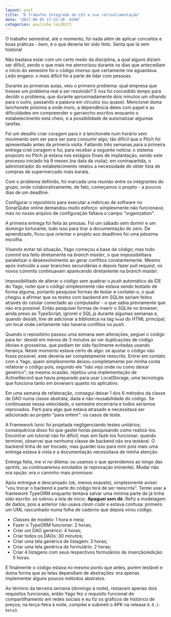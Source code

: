 ```yaml
---
layout: post
title: "O Trabalho Integrado de LES e sua retroalimentação"
date: "2017-06-05 17:32:30 -0300"
categories: paulinho les20171
---
```


O trabalho semestral, até o momento, foi nada além de aplicar conceitos e boas práticas - bem, é o que deveria ter sido feito. Senta que lá vem história!

Não bastava estar com um certo medo da disciplina, a qual alguns diziam ser difícil, sendo o que mais me aterrorizou durante os dias que antecediam o início do semestre foi o código imenso que certamente me aguardava. Ledo engano: o mais difícil foi a parte de lidar com pessoas.

Durante as primeiras aulas, veio o primeiro problema: qual empresa que tivesse um problema real a ser resolvido? E nos foi concedido tempo para decidir o problema, que durante aproximadamente dois minutos um olhando para o outro, passando a palavra em círculos (ou quase). Mencionei duma lanchonete próxima a onde moro, a dependência deles com papel e as dificuldades em compreender o garrancho escritos enquanto o estabelecimento está cheio, e a possibilidade de automatizar algumas tarefas.

Foi um desafio criar coragem para ir à lanchonete num horário sem movimento sem ser para ser para consumir algo; tão difícil que o Pitch foi apresentado antes da primeira visita. Faltando três semanas para a primeira entrega criei coragem e fui, para receber a seguinte notícia: o sistema proposto no Pitch já estava nos estágios finais de implantação, sendo este processo iniciado há 9 meses (na data da visita); em contrapartida, o administrador do estabelecimento relatou a necessidade de obter lista de compras de supermercado mais barata.

Com o problema definido, foi marcada uma reunião entre os integrantes do grupo, onde colaborativamente, de fato, começamos o projeto - a poucos dias de um deadline.

Configurar o repositório para executar a métricas de software no SonarQube online demandou muito esforço: simplesmente não funcionava; mas no nosso arquivo de configuração faltava o campo "organization".

A primeira entrega foi feita às pressas. Foi um sábado sem dormir e um domingo torturante; tudo isso para tirar a documentação do zero. De aprendizado, ficou que orientar o projeto aos deadlines foi uma péssima escolha.

Visando evitar tal situação, Yago começou a base de código; mas todo *commit* era feito diretamente na *branch* *master*, o que impossibilitava paralelizar o desenvolvimento ao gerar conflitos constantemente. Mesmo após instruído a usar branches secundárias e depois fazer pull request, os novos commits continuavam aparecendo diretamente na *branch* *master*.

Impossibilitado de alterar o código sem quebrar o *push* automático da IDE do Yago, notei que o código simplesmente não estava sendo testado de forma alguma, portanto pesquisei formas de testar e contatei-o, o qual chegou a afirmar que os testes com backend em SQLite seriam feitos através do celular conectado ao computador - o que sabia previamente que não era possível. Então pesquisei formas de inserir o SQLite no browser; ainda preso ao TypeScript, ignorei o SQL.js durante algumas semanas e, quando desisti, tive de adicionar a biblioteca na tag `head` do HTML principal; um local onde certamente não haveria conflitos no *push*.

Quando o repositório passou uma semana sem alterações, peguei o código para ler: desisti em menos de 3 minutos ao ver duplicações de código óbvias e grosseiras, que podiam ter sido facilmente evitadas usando herança. Neste momento estava certo de algo: se ajustar o código não fosse possível, este deveria ser completamente reescrito. Entrei em contato com o Yago, quem simplesmente deixou completamente por minha conta refatorar o código pois, segundo ele "não vejo onde ou como deixar genérico"; na mesma ocasião, rejeitou uma implementação de ActiveRecord que havia preparado para usar LocalStorage, uma tecnologia que funciona tanto em browsers quanto no aplicativo.

Em uma semana de refatoração, consegui deixar 1 dos 6 métodos da classe de DAO numa classe abstrata, dada a não-reusabilidade do código. Se continuasse nessa velocidade, o semestre encerraria e todos seríamos reprovados. Parti para algo que estava atrasado e necessitava ser adicionado ao projeto "para ontem": os casos de teste.

A Framework Ionic foi projetada negligenciando testes unitários; consequência disso foi que gastei horas pesquisando como realizá-los. Encontrar um tutorial não foi difícil, mas sim fazê-los funcionar; quando terminei, observei que nenhuma classe de backend não era testável. O backend tinha de ser trocado, mas guardei isso para mim pois mais uma entrega estava à vista e a documentação necessitava de minha atenção.

Entrega feita, me vi no dilema: ou usamos o que aprendemos ao longo das *sprints*, ou continuaremos enrolados (e reprovação iminente). Mudar não era opção: era o caminho mais promissor.

Após entregue e descansado (ok, menos exausto), simplesmente avisei: "vou trocar o backend e parte do código terá de ser reescrita". Tentei usar a framework TypeORM enquanto tentava salvar uma mínima parte do já tinha sido escrito: só sobrou a tela de início. **Apaguei sem dó**. Refiz a modelagem de dados, pois a anterior não usava *clean code* e estava confusa: primeiro um UML rascunhado numa folha de caderno que depois virou código.

* Classes de modelo: 1 hora e meia;
* Fazer o TypeORM funcionar: 2 horas;
* Criar um DAO genérico: 4 horas;
* Criar todos os DAOs: 30 minutos;
* Criar uma tela genérica de listagem: 3 horas;
* Criar uma tela genérica de formulário: 2 horas;
* Criar 4 listagens com seus respectivos formulários de inserção/edição: 5 horas.

E finalmente o código estava no mesmo ponto que antes, porém testável e duma forma que as telas dependiam de abstrações: era apenas implementar alguns poucos métodos abstratos.

Ao término da terceira semana (domingo à noite), restavam apenas dois requisitos funcionais, então Yago fez o requisito funcional de compartilhamento em redes sociais e eu fiz os gráficos de histórico de preços; na terça-feira à noite, compilei e submeti o APK na release `0.0.1-beta3`.
